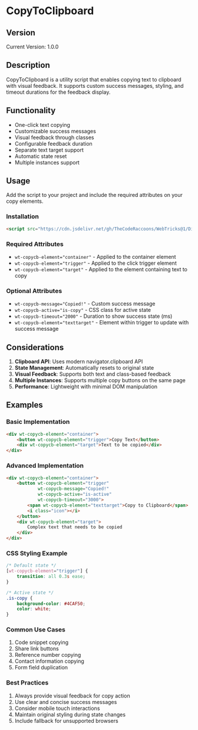 # CopyToClipboard

## Version
Current Version: 1.0.0

## Description
CopyToClipboard is a utility script that enables copying text to clipboard with visual feedback. It supports custom success messages, styling, and timeout durations for the feedback display.

## Functionality
- One-click text copying
- Customizable success messages
- Visual feedback through classes
- Configurable feedback duration
- Separate text target support
- Automatic state reset
- Multiple instances support

## Usage
Add the script to your project and include the required attributes on your copy elements.

### Installation
```html
<script src="https://cdn.jsdelivr.net/gh/TheCodeRaccoons/WebTricks@1/Dist/Functional/CopyToClipboard.min.js"></script>
```

### Required Attributes
- `wt-copycb-element="container"` - Applied to the container element
- `wt-copycb-element="trigger"` - Applied to the click trigger element
- `wt-copycb-element="target"` - Applied to the element containing text to copy

### Optional Attributes
- `wt-copycb-message="Copied!"` - Custom success message
- `wt-copycb-active="is-copy"` - CSS class for active state
- `wt-copycb-timeout="2000"` - Duration to show success state (ms)
- `wt-copycb-element="texttarget"` - Element within trigger to update with success message

## Considerations
1. **Clipboard API**: Uses modern navigator.clipboard API
2. **State Management**: Automatically resets to original state
3. **Visual Feedback**: Supports both text and class-based feedback
4. **Multiple Instances**: Supports multiple copy buttons on the same page
5. **Performance**: Lightweight with minimal DOM manipulation

## Examples

### Basic Implementation
```html
<div wt-copycb-element="container">
    <button wt-copycb-element="trigger">Copy Text</button>
    <div wt-copycb-element="target">Text to be copied</div>
</div>
```

### Advanced Implementation
```html
<div wt-copycb-element="container">
    <button wt-copycb-element="trigger"
            wt-copycb-message="Copied!"
            wt-copycb-active="is-active"
            wt-copycb-timeout="3000">
        <span wt-copycb-element="texttarget">Copy to Clipboard</span>
        <i class="icon"></i>
    </button>
    <div wt-copycb-element="target">
        Complex text that needs to be copied
    </div>
</div>
```

### CSS Styling Example
```css
/* Default state */
[wt-copycb-element="trigger"] {
    transition: all 0.3s ease;
}

/* Active state */
.is-copy {
    background-color: #4CAF50;
    color: white;
}
```

### Common Use Cases
1. Code snippet copying
2. Share link buttons
3. Reference number copying
4. Contact information copying
5. Form field duplication

### Best Practices
1. Always provide visual feedback for copy action
2. Use clear and concise success messages
3. Consider mobile touch interactions
4. Maintain original styling during state changes
5. Include fallback for unsupported browsers